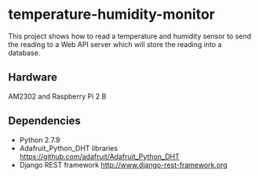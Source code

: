# temperature-humidity-monitor

This project shows how to read a temperature and humidity sensor to send the reading to a Web API server which will store the reading into a database. 

## Hardware
AM2302 and Raspberry Pi 2 B 

## Dependencies
* Python 2.7.9
* Adafruit_Python_DHT libraries https://github.com/adafruit/Adafruit_Python_DHT
* Django REST framework  http://www.django-rest-framework.org

